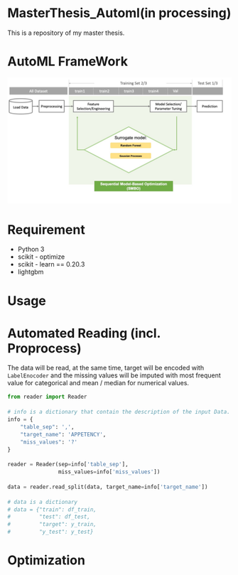 # MasterThesis_Automl(in processing)

This is a repository of my master thesis.

# AutoML FrameWork
![AutoML FrameWork](https://github.com/MingCai06/MasterThesis_Automl/blob/master/pic/Automl_Flowdiagramm.jpg)


# Requirement
+ Python 3
+ scikit - optimize
+ scikit - learn == 0.20.3
+ lightgbm


# Usage
# Automated Reading (incl. Proprocess)
The data will be read, at the same time, target will be encoded with `LabelEnocoder` and the missing values will be imputed with most frequent value for categorical and mean / median for numerical values.

```python
from reader import Reader

# info is a dictionary that contain the description of the input Data.
info = {
    "table_sep": ',',
    "target_name": 'APPETENCY',
    "miss_values": '?'
}

reader = Reader(sep=info['table_sep'],
                miss_values=info['miss_values'])

data = reader.read_split(data, target_name=info['target_name'])

# data is a dictionary
# data = {"train": df_train,
#         "test": df_test,
#         "target": y_train,
#         "y_test": y_test}

```
# Optimization
